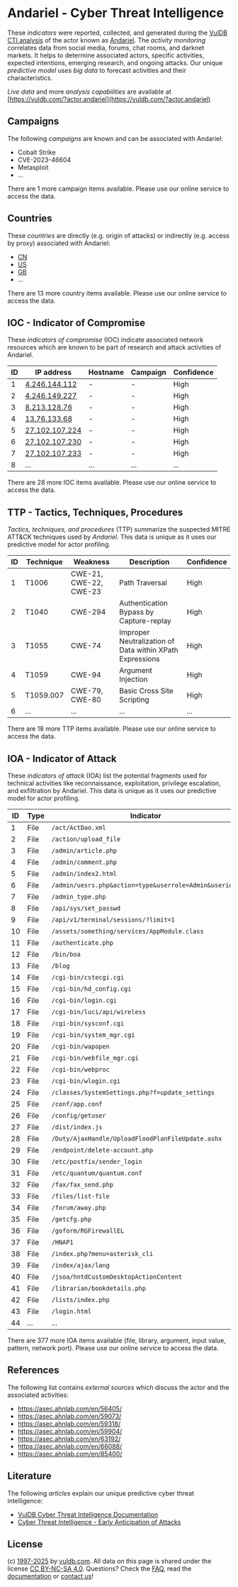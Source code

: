 # Andariel - Cyber Threat Intelligence

These _indicators_ were reported, collected, and generated during the [VulDB CTI analysis](https://vuldb.com/?kb.cti) of the actor known as [Andariel](https://vuldb.com/?actor.andariel). The _activity monitoring_ correlates data from social media, forums, chat rooms, and darknet markets. It helps to determine associated actors, specific activities, expected intentions, emerging research, and ongoing attacks. Our unique _predictive model_ uses _big data_ to forecast activities and their characteristics.

_Live data_ and more _analysis capabilities_ are available at [https://vuldb.com/?actor.andariel](https://vuldb.com/?actor.andariel)

## Campaigns

The following _campaigns_ are known and can be associated with Andariel:

* Cobalt Strike
* CVE-2023-46604
* Metasploit
* ...

There are 1 more campaign items available. Please use our online service to access the data.

## Countries

These _countries_ are directly (e.g. origin of attacks) or indirectly (e.g. access by proxy) associated with Andariel:

* [CN](https://vuldb.com/?country.cn)
* [US](https://vuldb.com/?country.us)
* [GB](https://vuldb.com/?country.gb)
* ...

There are 13 more country items available. Please use our online service to access the data.

## IOC - Indicator of Compromise

These _indicators of compromise_ (IOC) indicate associated network resources which are known to be part of research and attack activities of Andariel.

ID | IP address | Hostname | Campaign | Confidence
-- | ---------- | -------- | -------- | ----------
1 | [4.246.144.112](https://vuldb.com/?ip.4.246.144.112) | - | - | High
2 | [4.246.149.227](https://vuldb.com/?ip.4.246.149.227) | - | - | High
3 | [8.213.128.76](https://vuldb.com/?ip.8.213.128.76) | - | - | High
4 | [13.76.133.68](https://vuldb.com/?ip.13.76.133.68) | - | - | High
5 | [27.102.107.224](https://vuldb.com/?ip.27.102.107.224) | - | - | High
6 | [27.102.107.230](https://vuldb.com/?ip.27.102.107.230) | - | - | High
7 | [27.102.107.233](https://vuldb.com/?ip.27.102.107.233) | - | - | High
8 | ... | ... | ... | ...

There are 28 more IOC items available. Please use our online service to access the data.

## TTP - Tactics, Techniques, Procedures

_Tactics, techniques, and procedures_ (TTP) summarize the suspected MITRE ATT&CK techniques used by _Andariel_. This data is unique as it uses our predictive model for actor profiling.

ID | Technique | Weakness | Description | Confidence
-- | --------- | -------- | ----------- | ----------
1 | T1006 | CWE-21, CWE-22, CWE-23 | Path Traversal | High
2 | T1040 | CWE-294 | Authentication Bypass by Capture-replay | High
3 | T1055 | CWE-74 | Improper Neutralization of Data within XPath Expressions | High
4 | T1059 | CWE-94 | Argument Injection | High
5 | T1059.007 | CWE-79, CWE-80 | Basic Cross Site Scripting | High
6 | ... | ... | ... | ...

There are 18 more TTP items available. Please use our online service to access the data.

## IOA - Indicator of Attack

These _indicators of attack_ (IOA) list the potential fragments used for technical activities like reconnaissance, exploitation, privilege escalation, and exfiltration by Andariel. This data is unique as it uses our predictive model for actor profiling.

ID | Type | Indicator | Confidence
-- | ---- | --------- | ----------
1 | File | `/act/ActDao.xml` | High
2 | File | `/action/upload_file` | High
3 | File | `/admin/article.php` | High
4 | File | `/admin/comment.php` | High
5 | File | `/admin/index2.html` | High
6 | File | `/admin/uesrs.php&action=type&userrole=Admin&userid=3` | High
7 | File | `/admin_type.php` | High
8 | File | `/api/sys/set_passwd` | High
9 | File | `/api/v1/terminal/sessions/?limit=1` | High
10 | File | `/assets/something/services/AppModule.class` | High
11 | File | `/authenticate.php` | High
12 | File | `/bin/boa` | Medium
13 | File | `/blog` | Low
14 | File | `/cgi-bin/cstecgi.cgi` | High
15 | File | `/cgi-bin/hd_config.cgi` | High
16 | File | `/cgi-bin/login.cgi` | High
17 | File | `/cgi-bin/luci/api/wireless` | High
18 | File | `/cgi-bin/sysconf.cgi` | High
19 | File | `/cgi-bin/system_mgr.cgi` | High
20 | File | `/cgi-bin/wapopen` | High
21 | File | `/cgi-bin/webfile_mgr.cgi` | High
22 | File | `/cgi-bin/webproc` | High
23 | File | `/cgi-bin/wlogin.cgi` | High
24 | File | `/classes/SystemSettings.php?f=update_settings` | High
25 | File | `/conf/app.conf` | High
26 | File | `/config/getuser` | High
27 | File | `/dist/index.js` | High
28 | File | `/Duty/AjaxHandle/UploadFloodPlanFileUpdate.ashx` | High
29 | File | `/endpoint/delete-account.php` | High
30 | File | `/etc/postfix/sender_login` | High
31 | File | `/etc/quantum/quantum.conf` | High
32 | File | `/fax/fax_send.php` | High
33 | File | `/files/list-file` | High
34 | File | `/forum/away.php` | High
35 | File | `/getcfg.php` | Medium
36 | File | `/goform/RGFirewallEL` | High
37 | File | `/HNAP1` | Low
38 | File | `/index.php?menu=asterisk_cli` | High
39 | File | `/index/ajax/lang` | High
40 | File | `/jsoa/hntdCustomDesktopActionContent` | High
41 | File | `/librarian/bookdetails.php` | High
42 | File | `/lists/index.php` | High
43 | File | `/login.html` | Medium
44 | ... | ... | ...

There are 377 more IOA items available (file, library, argument, input value, pattern, network port). Please use our online service to access the data.

## References

The following list contains _external sources_ which discuss the actor and the associated activities:

* https://asec.ahnlab.com/en/56405/
* https://asec.ahnlab.com/en/59073/
* https://asec.ahnlab.com/en/59318/
* https://asec.ahnlab.com/en/59904/
* https://asec.ahnlab.com/en/63192/
* https://asec.ahnlab.com/en/66088/
* https://asec.ahnlab.com/en/85400/

## Literature

The following _articles_ explain our unique predictive cyber threat intelligence:

* [VulDB Cyber Threat Intelligence Documentation](https://vuldb.com/?kb.cti)
* [Cyber Threat Intelligence - Early Anticipation of Attacks](https://www.scip.ch/en/?labs.20201022)

## License

(c) [1997-2025](https://vuldb.com/?kb.changelog) by [vuldb.com](https://vuldb.com/?kb.about). All data on this page is shared under the license [CC BY-NC-SA 4.0](https://creativecommons.org/licenses/by-nc-sa/4.0/). Questions? Check the [FAQ](https://vuldb.com/?kb.faq), read the [documentation](https://vuldb.com/?kb) or [contact us](https://vuldb.com/?contact)!
